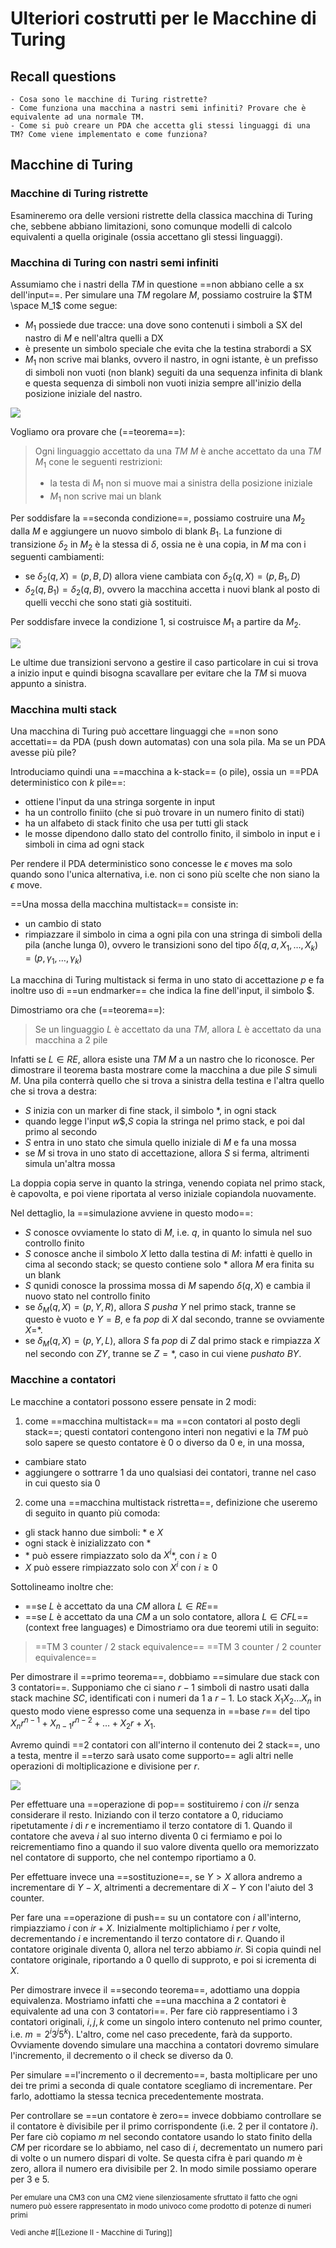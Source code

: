 # Ulteriori costrutti per le Macchine di Turing

## Recall questions 
    - Cosa sono le macchine di Turing ristrette?
    - Come funziona una macchina a nastri semi infiniti? Provare che è equivalente ad una normale TM.
    - Come si può creare un PDA che accetta gli stessi linguaggi di una TM? Come viene implementato e come funziona?

## Macchine di Turing

### Macchine di Turing ristrette

Esamineremo ora delle versioni ristrette della classica macchina di Turing che, sebbene abbiano limitazioni, sono comunque modelli di calcolo equivalenti a quella originale (ossia accettano gli stessi linguaggi).

### Macchina di Turing con nastri semi infiniti

Assumiamo che i nastri della $TM$ in questione ==non abbiano celle a sx dell'input==. Per simulare una $TM$ regolare $M$, possiamo costruire la $TM \space M_1$ come segue:
- $M_1$ possiede due tracce: una dove sono contenuti i simboli a SX del nastro di $M$ e nell'altra quelli a DX 
- è presente un simbolo speciale che evita che la testina strabordi a SX
- $M_1$ non scrive mai blanks, ovvero il nastro, in ogni istante, è un prefisso di simboli non vuoti (non blank) seguiti da una sequenza infinita di blank e questa sequenza di simboli non vuoti inizia sempre all'inizio della posizione iniziale del nastro.

![](../../..//TCC/semi_infiniteTM.png)

Vogliamo ora provare che (==teorema==):
> Ogni linguaggio accettato da una $TM$ $M$ è anche accettato da una $TM$ $M_1$ cone le seguenti restrizioni: 
> - la testa di $M_1$ non si muove mai a sinistra della posizione iniziale
> - $M_1$ non scrive mai un blank

Per soddisfare la ==seconda condizione==, possiamo costruire una $M_2$ dalla $M$ e aggiungere un nuovo simbolo di blank $B_1$. La funzione di transizione $\delta_2$ in $M_2$ è la stessa di $\delta$, ossia ne è una copia, in $M$ ma con i seguenti cambiamenti:
- se $\delta_2(q,X) = (p,B,D)$ allora viene cambiata con $\delta_2(q,X) = (p,B_1,D)$
- $\delta_2(q,B_1) = \delta_2(q,B)$, ovvero la macchina accetta i nuovi blank al posto di quelli vecchi che sono stati già sostituiti.

Per soddisfare invece la condizione 1, si costruisce $M_1$ a partire da $M_2$. 

![](../../..//TCC/restricted_TM_costr.png)

Le ultime due transizioni servono a gestire il caso particolare in cui si trova a inizio input e quindi bisogna scavallare per evitare che la $TM$ si muova appunto a sinistra.

### Macchina multi stack

Una macchina di Turing può accettare linguaggi che ==non sono accettati== da PDA (push down automatas) con una sola pila. Ma se un PDA avesse più pile?

Introduciamo quindi una ==macchina a k-stack== (o pile), ossia un ==PDA deterministico con $k$ pile==:
- ottiene l'input da una stringa sorgente in input
- ha un controllo finiito (che si può trovare in un numero finito di stati)
- ha un alfabeto di stack finito che usa per tutti gli stack
- le mosse dipendono dallo stato del controllo finito, il simbolo in input e i simboli in cima ad ogni stack

Per rendere il PDA deterministico sono concesse le $\epsilon$ moves ma solo quando sono l'unica alternativa, i.e. non ci sono più scelte che non siano la $\epsilon$ move.

==Una mossa della macchina multistack== consiste in:
- un cambio di stato
- rimpiazzare il simbolo in cima a ogni pila con una stringa di simboli della pila (anche lunga 0), ovvero le transizioni sono del tipo $\delta(q,a,X_1, \ldots, X_k) = (p, \gamma_1, \ldots, \gamma_k)$

La macchina di Turing multistack si ferma in uno stato di accettazione $p$ e fa inoltre uso di ==un endmarker== che indica la fine dell'input, il simbolo \$.

Dimostriamo ora che (==teorema==):
> Se un linguaggio $L$ è accettato da una $TM$, allora $L$ è accettato da una macchina a 2 pile

Infatti se $L \in RE$, allora esiste una $TM$ $M$ a un nastro che lo riconosce. 
Per dimostrare il teorema basta mostrare come la macchina a due pile $S$ simuli $M$. Una pila 
conterrà quello che si trova a sinistra della testina e l'altra quello che si trova a destra:
- $S$ inizia con un marker di fine stack, il simbolo *, in ogni stack
- quando legge l'input $w\$$,$S$ copia la stringa nel primo stack, e poi dal primo al secondo
- $S$ entra in uno stato che simula quello iniziale di $M$ e fa una mossa
- se $M$ si trova in uno stato di accettazione, allora $S$ si ferma, altrimenti simula un'altra mossa
  
La doppia copia serve in quanto la stringa, venendo copiata nel primo stack, è capovolta, e poi viene riportata al verso iniziale copiandola nuovamente.

Nel dettaglio, la ==simulazione avviene in questo modo==:
- $S$ conosce ovviamente lo stato di $M$, i.e. $q$, in quanto lo simula nel suo controllo finito
- $S$ conosce anche il simbolo $X$ letto dalla testina di $M$: infatti è quello in cima al secondo stack; se questo contiene solo * allora $M$ era finita su un blank
- $S$ qunidi conosce la prossima mossa di $M$ sapendo $\delta(q,X)$ e cambia il nuovo stato nel controllo finito
- se $\delta_M(q,X) = (p,Y,R)$, allora $S$ *pusha* $Y$ nel primo stack, tranne se questo è vuoto e $Y = B$, e fa *pop* di $X$ dal secondo, tranne se ovviamente $X=$*.
- se $\delta_M(q,X) = (p,Y,L)$, allora $S$ fa *pop* di $Z$ dal primo stack e rimpiazza $X$ nel secondo con $ZY$, tranne se $Z = *$, caso in cui viene *pushato* $BY$.

### Macchine a contatori

Le macchine a contatori possono essere pensate in 2 modi:
1. come ==macchina multistack== ma ==con contatori al posto degli stack==; questi contatori contengono interi non negativi e la $TM$ può solo sapere se questo contatore è 0 o diverso da 0 e, in una mossa,
  - cambiare stato
  - aggiungere o sottrarre 1 da uno qualsiasi dei contatori, tranne nel caso in cui questo sia 0
2. come una ==macchina multistack ristretta==, definizione che useremo di seguito in quanto più comoda:
  - gli stack hanno due simboli: * e $X$
  - ogni stack è inizializzato con *
  - \* può essere rimpiazzato solo da $X^i$*, con $i \geq 0$
  - $X$ può essere rimpiazzato solo con $X^i$ con $i \geq 0$

Sottolineamo inoltre che:
- ==se $L$ è accettato da una $CM$ allora $L \in RE$==
- ==se $L$ è accettato da una $CM$ a un solo contatore, allora $L \in CFL$== (context free languages)
e
Dimostriamo ora due teoremi utili in seguito:
> ==TM 3 counter / 2 stack equivalence==
> ==TM 3 counter / 2 counter equivalence==

Per dimostrare il ==primo teorema==, dobbiamo ==simulare due stack con 3 contatori==.
Supponiamo che ci siano $r-1$ simboli di nastro usati dalla stack machine $SC$, identificati con i numeri da 1 a $r-1$. Lo stack $X_1 X_2 \ldots X_n$ in questo modo viene espresso come una sequenza in ==base $r$== del tipo $X_n r^{n-1} + X_{n-1} r^{n-2} + \ldots + X_2 r + X_1$.

Avremo quindi ==2 contatori con all'interno il contenuto dei 2 stack==, uno a testa, mentre il ==terzo sarà usato come supporto== agli altri nelle operazioni di moltiplicazione e divisione per $r$.

![](../../..//TCC/3_stack_2_equiv.png)

Per effettuare una ==operazione di pop== sostituiremo $i$ con $i / r$ senza considerare il resto. Iniziando con il terzo contatore a 0, riduciamo ripetutamente $i$ di $r$ e incrementiamo il terzo contatore di 1. Quando il contatore che aveva $i$ al suo interno diventa 0 ci fermiamo e poi lo reicrementiamo fino a quando il suo valore diventa quello ora memorizzato nel contatore di supporto, che nel contempo riportiamo a 0.

Per effettuare invece una ==sostituzione==, se $Y > X$ allora andremo a incrementare di $Y - X$, altrimenti a decrementare di $X - Y$ con l'aiuto del 3 counter. 

Per fare una ==operazione di push== su un contatore con $i$ all'interno, rimpiazziamo $i$ con $i r + X$. Inizialmente moltiplichiamo $i$ per $r$ volte, decrementando $i$ e incrementando il terzo contatore di $r$. Quando il contatore originale diventa 0, allora nel terzo abbiamo $i r$. Si copia quindi nel contatore originale, riportando a 0 quello di supproto, e poi si icrementa di $X$.

Per dimostrare invece il ==secondo teorema==, adottiamo una doppia equivalenza. Mostriamo infatti che ==una macchina a 2 contatori è equivalente ad una con 3 contatori==.
Per fare ciò rappresentiamo i 3 contatori originali, $i,j,k$ come un singolo intero contenuto nel primo counter, i.e. $m = 2^i3^j5^k)$. L'altro, come nel caso precedente, farà da supporto.
Ovviamente dovendo simulare una macchina a contatori dovremo simulare l'incremento, il decremento o il check se diverso da 0.

Per simulare ==l'incremento o il decremento==, basta moltiplicare per uno dei tre primi a seconda di quale contatore scegliamo di incrementare. Per farlo, adottiamo la stessa tecnica precedentemente mostrata.

Per controllare se ==un contatore è zero== invece dobbiamo controllare se il contatore è divisibile per il primo corrispondente (i.e. 2 per il contatore $i$). Per fare ciò copiamo $m$ nel secondo contatore usando lo stato finito della $CM$ per ricordare se lo abbiamo, nel caso di $i$, decrementato un numero pari di volte o un numero dispari di volte. Se questa cifra è pari quando $m$ è zero, allora il numero era divisibile per 2. In modo simile possiamo operare per 3 e 5. 


<small> Per emulare una CM3 con una CM2 viene silenziosamente sfruttato il fatto che ogni numero può essere rappresentato in modo univoco come prodotto di potenze di numeri primi </small>

<small> Vedi anche #[[Lezione II - Macchine di Turing]] </small>




